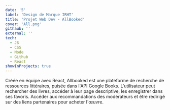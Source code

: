 ```yaml
---
date: '5'
label: 'Design de Marque IRHT'
title: 'Projet Web Dev - AllBooked'
cover: 'All.png'
githaub: ''
external: ''
tech:
  - JS
  - CSS
  - Node
  - Github
  - React
showInProjects: true
---
```


Créée en équipe avec React, Allbooked est une plateforme de recherche de ressources littéraires, puisée dans l'API Google Books. L'utilisateur peut rechercher des livres, accéder à leur page descriptive, les enregistrer dans ses favoris. Accéder aux recommandations des modérateurs et être redirigé sur des liens partenaires pour acheter l'œuvre.
